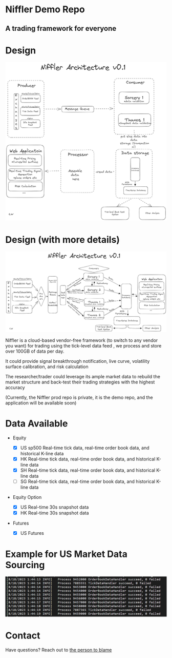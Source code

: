 # Niffler Demo Repo

## A trading framework for everyone

# Design 

![Example Image](res/images/NifflerArchV01WhiteSimpleSmall.png)

# Design (with more details)

![Example Image](res/images/NifflerArchitectureV01WhiteSmall.png)

Niffler is a cloud-based vendor-free framework (to switch to any vendor you want) for trading using the tick-level data feed
, we process and store over 100GB of data per day.

It could provide signal breakthrough notification, live curve, volatility surface calibration, and risk calculation

The researcher/trader could leverage its ample market data to rebuild the market structure and back-test
their trading strategies with the highest accuracy


(Currently, the Niffler prod repo is private, it is the demo repo, and the application will be available soon)

# Data Available
- Equity

  - [x] US sp500 Real-time tick data, real-time order book data, and historical K-line data
  - [x] HK Real-time tick data, real-time order book data, and historical K-line data
  - [x] SH Real-time tick data, real-time order book data, and historical K-line data
  - [ ] SG Real-time tick data, real-time order book data, and historical K-line data

- Equity Option
  - [x] US Real-time 30s snapshot data
  - [x] HK Real-time 30s snapshot data

- Futures
  - [x] US Futures


# Example for US Market Data Sourcing

![Example Image 2](res/images/Example_us_data.png)

# Contact
Have questions? Reach out to [the person to blame](https://www.linkedin.com/in/chenwang666/)


